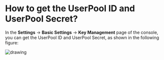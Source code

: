 # How to get the UserPool ID and UserPool Secret?

<LastUpdated/>

In the **Settings** -> **Basic Settings** -> **Key Management** page of the console, you can get the UserPool ID and UserPool Secret, as shown in the following figure:

![drawing](https://files.authing.co/authing-docs-v2/20220328-182903.png)

